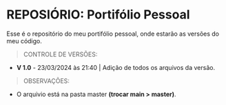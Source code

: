 # REPOSIÓRIO: Portifólio Pessoal
Esse é o repositório do meu portifólio pessoal, onde estarão as versões do meu código.

> CONTROLE DE VERSÕES:
  - **V 1.0** - 23/03/2024 às 21:40 | Adição de todos os arquivos da versão.

> OBSERVAÇÕES:
  - O arquivio está na pasta master **(trocar main > master)**.
